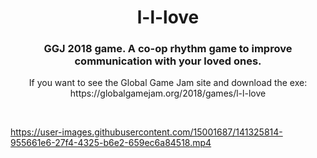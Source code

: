 <h1 align="center">l-l-love</h1>
<h3 align="center">GGJ 2018 game. A co-op rhythm game to improve communication with your loved ones.</h3>
<p align="center"> If you want to see the Global Game Jam site and download the exe: https://globalgamejam.org/2018/games/l-l-love</p>
<br>

  <!--
<p align="center"> <a href="https://www.youtube.com/watch?v=Fb5xZP7oijY" target="_blank">
  <img src="https://img.youtube.com/vi/Fb5xZP7oijY/maxresdefault.jpg" alt="l-l-love demo video" width="640px" height="360px" >
</a></p>

<p align="center"><i>demo video</i></p>
-->

https://user-images.githubusercontent.com/15001687/141325814-955661e6-27f4-4325-b6e2-659ec6a84518.mp4

  <!--
  https://img.youtube.com/vi/Fb5xZP7oijY/hq2.jpg
  -->
